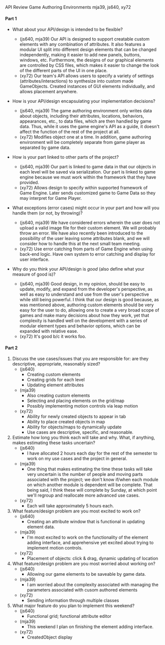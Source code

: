 API Review
Game Authoring Environments
mja39, js640, xy72

#### Part 1

* What about your API/design is intended to be flexible?
    * (js640, mja39) Our API is designed to support creatable custom elements with any combination of attributes. It also features a modular UI split into different design elements that can be changed independently, making it easier to add new panels, buttons, windows, etc. Furthermore, the designs of our graphical elements are controlled by CSS files, which makes it easier to change the look of the different parts of the UI in one place.
    * (xy72) Our team's API allows users to specify a variety of settings (attributes/interactions) to synthesize into custom made GameObjects. Created instances of GUI elements individually, and allows placement anywhere. 

* How is your API/design encapsulating your implementation decisions?
    * (js640, mja39) The game authoring environment only writes data about objects, including their attributes, locations, behaviors, appearances, etc., to data files, which are then handled by game data. Thus, while it uses the game engine's API as a guide, it doesn't affect the function of the rest of the project at all. 
    * (xy72) Modifies object one at a time. In addition, game authoring environment will be completely separate from game player as separated by game data. 
* How is your part linked to other parts of the project?
    * (js640, mja39) Our part is linked to game data in that our objects in each level will be saved via serialization. Our part is linked to game engine because we must work within the framework that they have provided. 
    * (xy72) Allows design to specify within supported framework of Game Engine. Later sends customized game to Game Data so they may interpret for Game Player.
* What exceptions (error cases) might occur in your part and how will you handle them (or not, by throwing)?
    * (js640, mja39) We have considered errors wherein the user does not upload a valid image file for their custom element. We will probably throw an error. We have also recently been introduced to the possibility of the user leaving some attributes blank, and we will consider how to handle this at the next small team meeting. 
    *  (xy72) Use error catching from parts of Game Engine when using back-end logic. Have own system to error catching and display for user interface.
* Why do you think your API/design is _good_ (also define what your measure of good is)?
    * (js640, mja39) Good design, in my opinion, should be easy to update, modify, and expand from the developer's perspective, as well as easy to understand and use from the user's perspective while still being powerful. I think that our design is good because, as was mentioned above, authoring custom elements should be very easy for the user to do, allowing one to create a very broad scope of games and make many decisions about how they work, yet that complexity is handled well on the development with a series of modular element types and behavior options, which can be expanded with relative ease.
    * (xy72) It's good b/c it works foo.

#### Part 2

1.  Discuss the use cases/issues that you are responsible for: are they descriptive, appropriate, reasonably sized?
    * (js640)
        * Creating custom elements
        * Creating grids for each level
        * Updating element attributes
    * (mja39)
        * Also creating custom elements
        * Selecting and placing elements on the grid/map
        * Possibly implementing motion controls via leap motion
    * (xy72)
        * Ability for newly created objects to appear in tab
        * Ability to place created objects in map
        * Ability for objects/maps to dynamically update
        * Use cases are descriptive, specific, and reasonable. 
3.  Estimate how long you think each will take and why. What, if anything, makes estimating these tasks uncertain?
    * (js640)
        * I have allocated 2 hours each day for the rest of the semester to work on my use cases and the project in general. 
    * (mja39)
        * One thing that makes estimating the time these tasks will take very uncertain is the number of people and moving parts associated with the project; we don't know if/when each module on which another module is dependent will be complete. That being said, I think these will complete by Sunday, at which point we'll regroup and reallocate more advanced use cases.
    * (xy72)
        * Each will take approximately 5 hours each.  
5.  What feature/design problem are you most excited to work on?
    * (js640)
        * Creating an attribute window that is functional in updating element data. 
    * (mja39) 
        * I'm most excited to work on the functionality of the element adding interface, and apprehensive yet excited about trying to implement motion controls.
    * (xy72)
        * Placement of objects: click & drag, dynamic updating of location
7.  What feature/design problem are you most worried about working on?
    * (js640)
        * Allowing our game elements to be saveable by game data. 
    * (mja39)
        * I am worried about the complexity associated with managing the parameters associated with cusom authored elements
    * (xy72)
        * Sending information through multiple classes
9.  What major feature do you plan to implement this weekend?
    * (js640)
        * Functional grid; functional attribute editor 
    * (mja39)
        * This weekend I plan on finishing the element adding interface.
    * (xy72)
        * CreatedObject display

